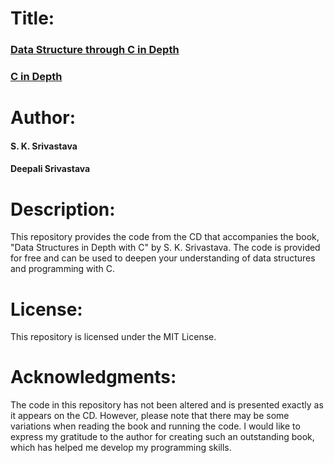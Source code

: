 # Title:

### [Data Structure through C in Depth](https://amzn.eu/d/gGOmcaZ) 

### [C in Depth](https://amzn.eu/d/0Eqphj3)

# Author:

#### S. K. Srivastava 

#### Deepali Srivastava

# Description: 

This repository provides the code from the CD that accompanies the book, "Data Structures in Depth with C" by S. K. Srivastava. The code is provided for free and can be used to deepen your understanding of data structures and programming with C.

# License: 

This repository is licensed under the MIT License.

# Acknowledgments: 

The code in this repository has not been altered and is presented exactly as it appears on the CD. However, please note that there may be some variations when reading the book and running the code. I would like to express my gratitude to the author for creating such an outstanding book, which has helped me develop my programming skills.
